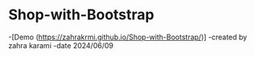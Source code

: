 # Shop-with-Bootstrap
-[Demo (https://zahrakrmi.github.io/Shop-with-Bootstrap/)]
-created by zahra karami
-date 2024/06/09
